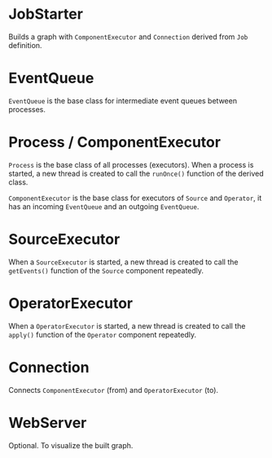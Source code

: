 # JobStarter

Builds a graph with `ComponentExecutor` and `Connection` derived from `Job` definition.

# EventQueue

`EventQueue` is the base class for intermediate event queues between processes.

# Process / ComponentExecutor

`Process` is the base class of all processes (executors). When a process is started, a new thread is created to call the `runOnce()` function of the derived class.

`ComponentExecutor` is the base class for executors of `Source` and `Operator`, it has an incoming `EventQueue` and an outgoing `EventQueue`.

# SourceExecutor

When a `SourceExecutor` is started, a new thread is created to call the `getEvents()` function of the `Source` component repeatedly.

# OperatorExecutor

When a `OperatorExecutor` is started, a new thread is created to call the `apply()` function of the `Operator` component repeatedly.

# Connection

Connects `ComponentExecutor` (from) and `OperatorExecutor` (to).

# WebServer

Optional. To visualize the built graph.